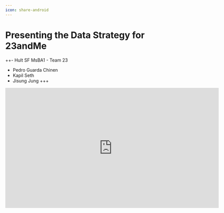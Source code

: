 ```yaml
---
icon: share-android
---
```


# Presenting the Data Strategy for 23andMe

++- Hult SF MsBA1 - Team 23

- Pedro Guarda Chinen
- Kapil Seth
- Jisung Jung
+++

<iframe width="672" height="378" src="https://www.youtube.com/embed/TnnE4Y9Kg04" title="YouTube video player" frameborder="0" allow="accelerometer; autoplay; clipboard-write; encrypted-media; gyroscope; picture-in-picture" allowfullscreen></iframe>